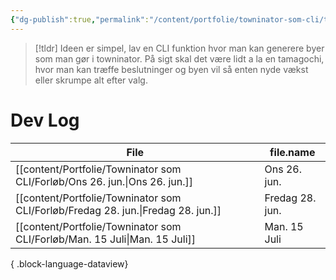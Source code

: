 ```yaml
---
{"dg-publish":true,"permalink":"/content/portfolie/towninator-som-cli/towninator-som-cli/","title":"Towninator som CLI"}
---
```


> [!tldr] 
> Ideen er simpel, lav en CLI funktion hvor man kan generere byer som man gør i towninator. På sigt skal det være lidt a la en tamagochi, hvor man kan træffe beslutninger og byen vil så enten nyde vækst eller skrumpe alt efter valg.

# Dev Log
| File                                                                                | file.name       |
| ----------------------------------------------------------------------------------- | --------------- |
| [[content/Portfolie/Towninator som CLI/Forløb/Ons 26. jun.\|Ons 26. jun.]]       | Ons 26. jun.    |
| [[content/Portfolie/Towninator som CLI/Forløb/Fredag 28. jun.\|Fredag 28. jun.]] | Fredag 28. jun. |
| [[content/Portfolie/Towninator som CLI/Forløb/Man. 15 Juli\|Man. 15 Juli]]       | Man. 15 Juli    |

{ .block-language-dataview}
